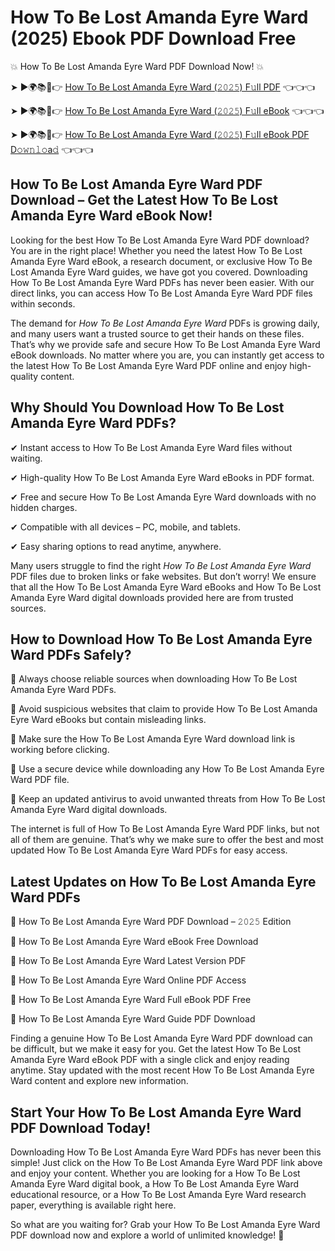 # How To Be Lost Amanda Eyre Ward (2025) Ebook PDF Download Free

💥 How To Be Lost Amanda Eyre Ward PDF Download Now! 💥

➤ ►🌍📚📱👉 [How To Be Lost Amanda Eyre Ward (𝟸𝟶𝟸𝟻) F𝚞ll PDF](https://getpdf.xyz/how-to-be-lost-amanda-eyre-ward) 👈👈👈


➤ ►🌍📚📱👉 [How To Be Lost Amanda Eyre Ward (𝟸𝟶𝟸𝟻) F𝚞ll eBook](https://getpdf.xyz/how-to-be-lost-amanda-eyre-ward) 👈👈👈


➤ ►🌍📚📱👉 [How To Be Lost Amanda Eyre Ward (𝟸𝟶𝟸𝟻) F𝚞ll eBook PDF D𝚘𝚠𝚗𝚕𝚘a𝚍](https://getpdf.xyz/how-to-be-lost-amanda-eyre-ward) 👈👈👈


## How To Be Lost Amanda Eyre Ward PDF Download – Get the Latest How To Be Lost Amanda Eyre Ward eBook Now!

Looking for the best How To Be Lost Amanda Eyre Ward PDF download? You are in the right place! Whether you need the latest How To Be Lost Amanda Eyre Ward eBook, a research document, or exclusive How To Be Lost Amanda Eyre Ward guides, we have got you covered. Downloading How To Be Lost Amanda Eyre Ward PDFs has never been easier. With our direct links, you can access How To Be Lost Amanda Eyre Ward PDF files within seconds.

The demand for *How To Be Lost Amanda Eyre Ward* PDFs is growing daily, and many users want a trusted source to get their hands on these files. That’s why we provide safe and secure How To Be Lost Amanda Eyre Ward eBook downloads. No matter where you are, you can instantly get access to the latest How To Be Lost Amanda Eyre Ward PDF online and enjoy high-quality content.

## Why Should You Download How To Be Lost Amanda Eyre Ward PDFs?

✔ Instant access to How To Be Lost Amanda Eyre Ward files without waiting.

✔ High-quality How To Be Lost Amanda Eyre Ward eBooks in PDF format.

✔ Free and secure How To Be Lost Amanda Eyre Ward downloads with no hidden charges.

✔ Compatible with all devices – PC, mobile, and tablets.

✔ Easy sharing options to read anytime, anywhere.

Many users struggle to find the right *How To Be Lost Amanda Eyre Ward* PDF files due to broken links or fake websites. But don’t worry! We ensure that all the How To Be Lost Amanda Eyre Ward eBooks and How To Be Lost Amanda Eyre Ward digital downloads provided here are from trusted sources.

## How to Download How To Be Lost Amanda Eyre Ward PDFs Safely?

📌 Always choose reliable sources when downloading How To Be Lost Amanda Eyre Ward PDFs.

📌 Avoid suspicious websites that claim to provide How To Be Lost Amanda Eyre Ward eBooks but contain misleading links.

📌 Make sure the How To Be Lost Amanda Eyre Ward download link is working before clicking.

📌 Use a secure device while downloading any How To Be Lost Amanda Eyre Ward PDF file.

📌 Keep an updated antivirus to avoid unwanted threats from How To Be Lost Amanda Eyre Ward digital downloads.

The internet is full of How To Be Lost Amanda Eyre Ward PDF links, but not all of them are genuine. That’s why we make sure to offer the best and most updated How To Be Lost Amanda Eyre Ward PDFs for easy access.

## Latest Updates on How To Be Lost Amanda Eyre Ward PDFs

🔹 How To Be Lost Amanda Eyre Ward PDF Download – 𝟸𝟶𝟸𝟻 Edition

🔹 How To Be Lost Amanda Eyre Ward eBook Free Download

🔹 How To Be Lost Amanda Eyre Ward Latest Version PDF

🔹 How To Be Lost Amanda Eyre Ward Online PDF Access

🔹 How To Be Lost Amanda Eyre Ward Full eBook PDF Free

🔹 How To Be Lost Amanda Eyre Ward Guide PDF Download

Finding a genuine How To Be Lost Amanda Eyre Ward PDF download can be difficult, but we make it easy for you. Get the latest How To Be Lost Amanda Eyre Ward eBook PDF with a single click and enjoy reading anytime. Stay updated with the most recent How To Be Lost Amanda Eyre Ward content and explore new information.

## Start Your How To Be Lost Amanda Eyre Ward PDF Download Today!

Downloading How To Be Lost Amanda Eyre Ward PDFs has never been this simple! Just click on the How To Be Lost Amanda Eyre Ward PDF link above and enjoy your content. Whether you are looking for a How To Be Lost Amanda Eyre Ward digital book, a How To Be Lost Amanda Eyre Ward educational resource, or a How To Be Lost Amanda Eyre Ward research paper, everything is available right here.

So what are you waiting for? Grab your How To Be Lost Amanda Eyre Ward PDF download now and explore a world of unlimited knowledge! 🚀